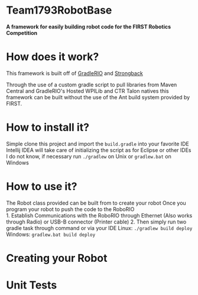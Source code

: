 # Team1793RobotBase
**A framework for easily building robot code for the FIRST Robotics Competition**

# How does it work?
   This framework is built off of  [GradleRIO](https://github.com/Open-RIO/GradleRIO)
    and [Strongback](https://github.com/strongback/strongback-java) 
   
   Through the use of a custom gradle script to pull libraries from Maven Central and GradleRIO's 
    Hosted WPILib and CTR Talon natives this framework can be built without the use of 
    the Ant build system provided by FIRST.
    
# How to install it?  
   Simple clone this project and import the `build.gradle` into your favorite IDE
        Intellij IDEA will take care of initializing the script
        as for Eclipse or other IDEs I do not know, if necessary 
        run `./gradlew` on Unix or `gradlew.bat` on Windows
        
# How to use it? 
  The Robot class provided can be built from to create your robot
  Once you program your robot to push the code to the RoboRIO   
    1. Establish Communications with the RoboRIO through Ethernet (Also works through Radio) or USB-B connector (Printer cable)
    2. Then simply run two gradle task through command or via your IDE
        Linux: `./gradlew build deploy`
        Windows: `gradlew.bat build deploy`
        
        
# Creating your Robot

# Unit Tests


